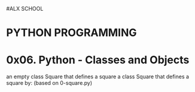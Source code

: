 #ALX SCHOOL
# PYTHON PROGRAMMING
# 0x06. Python - Classes and Objects
an empty class Square that defines a square
a class Square that defines a square by: (based on 0-square.py)
